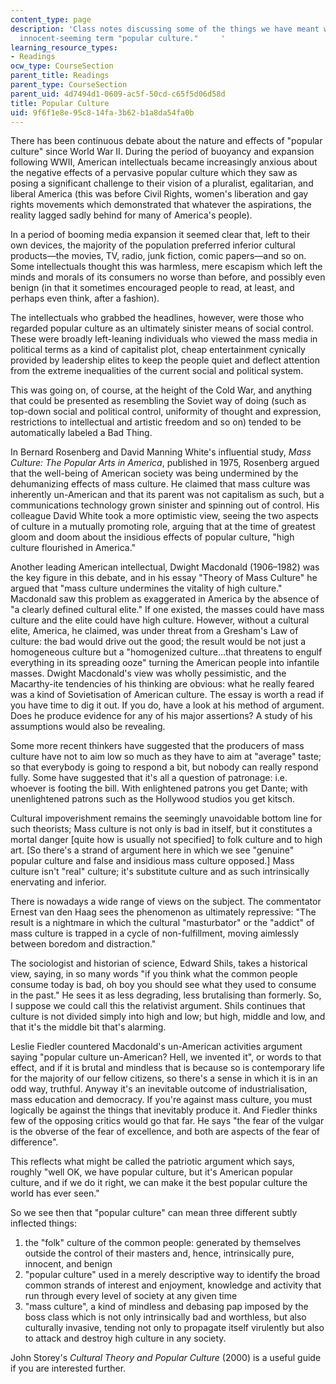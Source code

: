 ```yaml
---
content_type: page
description: 'Class notes discussing some of the things we have meant when using the
  innocent-seeming term "popular culture."     '
learning_resource_types:
- Readings
ocw_type: CourseSection
parent_title: Readings
parent_type: CourseSection
parent_uid: 4d7494d1-0609-ac5f-50cd-c65f5d06d58d
title: Popular Culture
uid: 9f6f1e8e-95c8-14fa-3b62-b1a8da54fa0b
---
```


There has been continuous debate about the nature and effects of "popular culture" since World War II. During the period of buoyancy and expansion following WWII, American intellectuals became increasingly anxious about the negative effects of a pervasive popular culture which they saw as posing a significant challenge to their vision of a pluralist, egalitarian, and liberal America (this was before Civil Rights, women's liberation and gay rights movements which demonstrated that whatever the aspirations, the reality lagged sadly behind for many of America's people).

In a period of booming media expansion it seemed clear that, left to their own devices, the majority of the population preferred inferior cultural products—the movies, TV, radio, junk fiction, comic papers—and so on. Some intellectuals thought this was harmless, mere escapism which left the minds and morals of its consumers no worse than before, and possibly even benign (in that it sometimes encouraged people to read, at least, and perhaps even think, after a fashion).

The intellectuals who grabbed the headlines, however, were those who regarded popular culture as an ultimately sinister means of social control. These were broadly left-leaning individuals who viewed the mass media in political terms as a kind of capitalist plot, cheap entertainment cynically provided by leadership elites to keep the people quiet and deflect attention from the extreme inequalities of the current social and political system.

This was going on, of course, at the height of the Cold War, and anything that could be presented as resembling the Soviet way of doing (such as top-down social and political control, uniformity of thought and expression, restrictions to intellectual and artistic freedom and so on) tended to be automatically labeled a Bad Thing.

In Bernard Rosenberg and David Manning White's influential study, _Mass Culture: The Popular Arts in America_, published in 1975, Rosenberg argued that the well-being of American society was being undermined by the dehumanizing effects of mass culture. He claimed that mass culture was inherently un-American and that its parent was not capitalism as such, but a communications technology grown sinister and spinning out of control. His colleague David White took a more optimistic view, seeing the two aspects of culture in a mutually promoting role, arguing that at the time of greatest gloom and doom about the insidious effects of popular culture, "high culture flourished in America."

Another leading American intellectual, Dwight Macdonald (1906–1982) was the key figure in this debate, and in his essay "Theory of Mass Culture" he argued that "mass culture undermines the vitality of high culture." Macdonald saw this problem as exaggerated in America by the absence of "a clearly defined cultural elite." If one existed, the masses could have mass culture and the elite could have high culture. However, without a cultural elite, America, he claimed, was under threat from a Gresham's Law of culture: the bad would drive out the good; the result would be not just a homogeneous culture but a "homogenized culture…that threatens to engulf everything in its spreading ooze" turning the American people into infantile masses. Dwight Macdonald's view was wholly pessimistic, and the Macarthy-ite tendencies of his thinking are obvious: what he really feared was a kind of Sovietisation of American culture. The essay is worth a read if you have time to dig it out. If you do, have a look at his method of argument. Does he produce evidence for any of his major assertions? A study of his assumptions would also be revealing.

Some more recent thinkers have suggested that the producers of mass culture have not to aim low so much as they have to aim at "average" taste; so that everybody is going to respond a bit, but nobody can really respond fully. Some have suggested that it's all a question of patronage: i.e. whoever is footing the bill. With enlightened patrons you get Dante; with unenlightened patrons such as the Hollywood studios you get kitsch.

Cultural impoverishment remains the seemingly unavoidable bottom line for such theorists; Mass culture is not only is bad in itself, but it constitutes a mortal danger \[quite how is usually not specified\] to folk culture and to high art. \[So there's a strand of argument here in which we see "genuine" popular culture and false and insidious mass culture opposed.\] Mass culture isn't "real" culture; it's substitute culture and as such intrinsically enervating and inferior.

There is nowadays a wide range of views on the subject. The commentator Ernest van den Haag sees the phenomenon as ultimately repressive: "The result is a nightmare in which the cultural "masturbator" or the "addict" of mass culture is trapped in a cycle of non-fulfillment, moving aimlessly between boredom and distraction."

The sociologist and historian of science, Edward Shils, takes a historical view, saying, in so many words "if you think what the common people consume today is bad, oh boy you should see what they used to consume in the past." He sees it as less degrading, less brutalising than formerly. So, I suppose we could call this the relativist argument. Shils continues that culture is not divided simply into high and low; but high, middle and low, and that it's the middle bit that's alarming.

Leslie Fiedler countered Macdonald's un-American activities argument saying "popular culture un-American? Hell, we invented it", or words to that effect, and if it is brutal and mindless that is because so is contemporary life for the majority of our fellow citizens, so there's a sense in which it is in an odd way, truthful. Anyway it's an inevitable outcome of industrialisation, mass education and democracy. If you're against mass culture, you must logically be against the things that inevitably produce it. And Fiedler thinks few of the opposing critics would go that far. He says "the fear of the vulgar is the obverse of the fear of excellence, and both are aspects of the fear of difference".

This reflects what might be called the patriotic argument which says, roughly "well OK, we have popular culture, but it's American popular culture, and if we do it right, we can make it the best popular culture the world has ever seen."

So we see then that "popular culture" can mean three different subtly inflected things:

1.  the "folk" culture of the common people: generated by themselves outside the control of their masters and, hence, intrinsically pure, innocent, and benign
2.  "popular culture" used in a merely descriptive way to identify the broad common strands of interest and enjoyment, knowledge and activity that run through every level of society at any given time
3.  "mass culture", a kind of mindless and debasing pap imposed by the boss class which is not only intrinsically bad and worthless, but also culturally invasive, tending not only to propagate itself virulently but also to attack and destroy high culture in any society.

John Storey's _Cultural Theory and Popular Culture_ (2000) is a useful guide if you are interested further.